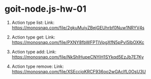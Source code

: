 # goit-node.js-hw-01

1. Action type list:
Link: https://monosnap.com/file/2gkuMuiyZBejGEUhrbf0Nuw1NRYV4s

2. Action type get:
Link: https://monosnap.com/file/PXNY8fbWFPTIVpgXfN5pPvl5lbOXKc

3. Action type add:
Link: https://monosnap.com/file/NkShlHupeCNYiH1SYkqd5EzJb7E7Ky

4. Action type remove:
Link: https://monosnap.com/file/XSEccjoKRCF936oo2wGAcIfL0OsU3U